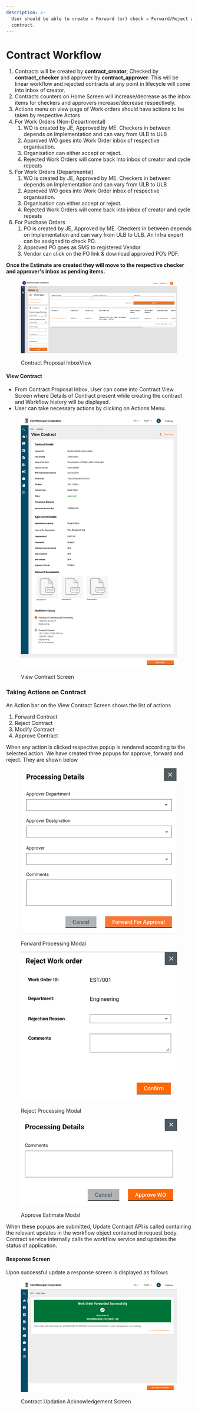 ```yaml
---
description: >-
  User should be able to create → Forward (or) check → Forward/Reject a
  contract.
---
```


# Contract Workflow

1. Contracts will be created by **contract\_creator**, Checked by **contract\_checker** and approver by **contract\_approver**. This will be linear workflow and rejected contracts at any point in lifecycle will come into inbox of creator.
2. Contracts counters on Home Screen will increase/decrease as the inbox items for checkers and approvers increase/decrease respectively.
3. Actions menu on view page of Work orders should have actions to be taken by respective Actors
4. For Work Orders (Non-Departmental)
   1. WO is created by JE, Approved by ME. Checkers in between depends on Implementation and can vary from ULB to ULB
   2. Approved WO goes into Work Order inbox of respective organisation.
   3. Organisation can either accept or reject.
   4. Rejected Work Orders will come back into inbox of creator and cycle repeats
5. For Work Orders (Departmental)
   1. WO is created by JE, Approved by ME. Checkers in between depends on Implementation and can vary from ULB to ULB
   2. Approved WO goes into Work Order inbox of respective organisation.
   3. Organisation can either accept or reject.
   4. Rejected Work Orders will come back into inbox of creator and cycle repeats
6. For Purchase Orders
   1. PO is created by JE, Approved by ME. Checkers in between depends on Implementation and can vary from ULB to ULB. An Infra expert can be assigned to check PO.
   2. Approved PO goes as SMS to registered Vendor
   3. Vendor can click on the PO link & download approved PO’s PDF.

**Once the Estimate are created they will move to the respective checker and approver's inbox as pending items.**

<figure><img src="../../../../.gitbook/assets/Screenshot from 2022-12-06 13-27-24.png" alt=""><figcaption><p>Contract Proposal InboxView</p></figcaption></figure>

#### View Contract

* From Contract Proposal Inbox, User can come into Contract View Screen where Details of Contract present while creating the contract and Workflow history will be displayed.
* User can take necessary actions by clicking on Actions Menu.

<figure><img src="../../../../.gitbook/assets/image (12) (1).png" alt=""><figcaption><p>View Contract Screen</p></figcaption></figure>

### Taking Actions on Contract

An Action bar on the View Contract Screen shows the list of actions&#x20;

1. Forward Contract
2. Reject Contract
3. Modify Contract
4. Approve Contract

When any action is clicked respective popup is rendered according to the selected action. We have created three popups for approve, forward and reject. They are shown below

<figure><img src="../../../../.gitbook/assets/image (32) (1).png" alt=""><figcaption><p>Forward Processing Modal</p></figcaption></figure>

<figure><img src="../../../../.gitbook/assets/Screenshot from 2022-12-06 13-34-04.png" alt=""><figcaption><p>Reject Processing Modal</p></figcaption></figure>

<figure><img src="../../../../.gitbook/assets/Screenshot from 2022-12-06 13-34-33.png" alt=""><figcaption><p>Approve Estimate Modal</p></figcaption></figure>

When these popups are submitted, Update Contract API is called containing the relevant updates in the workflow object contained in request body. Contract service internally calls the workflow service and updates the status of application.

#### Response Screen

Upon successful update a response screen is displayed as follows

<figure><img src="../../../../.gitbook/assets/image (16) (1).png" alt=""><figcaption><p>Contract Updation Acknowledgement Screen</p></figcaption></figure>
